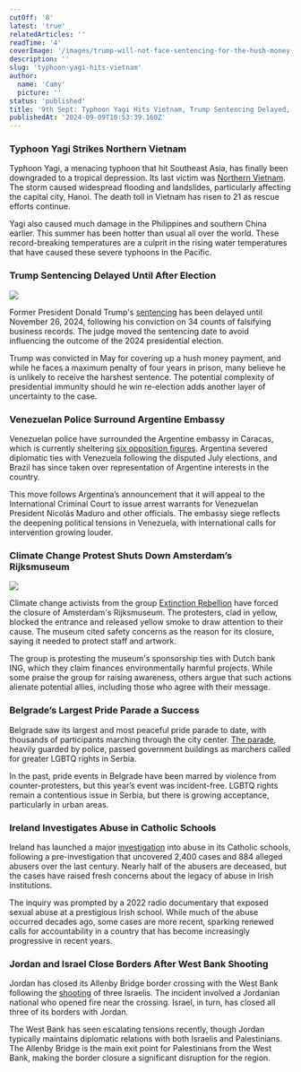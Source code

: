 ```yaml
---
cutOff: '8'
latest: 'true'
relatedArticles: ''
readTime: '4'
coverImage: '/images/trump-will-not-face-sentencing-for-the-hush-money-case-until-after-the-election-2-QwOT.webp'
description: ''
slug: 'typhoon-yagi-hits-vietnam'
author:
  name: 'Camy'
  picture: ''
status: 'published'
title: '9th Sept: Typhoon Yagi Hits Vietnam, Trump Sentencing Delayed, Venezuelan Embassy Standoff'
publishedAt: '2024-09-09T10:53:39.160Z'
---
```


### Typhoon Yagi Strikes Northern Vietnam

Typhoon Yagi, a menacing typhoon that hit Southeast Asia, has finally been downgraded to a tropical depression. Its last victim was [Northern Vietnam](https://www.reuters.com/world/asia-pacific/typhoon-yagi-weakens-after-hitting-vietnams-capital-hanoi-2024-09-08/). The storm caused widespread flooding and landslides, particularly affecting the capital city, Hanoi. The death toll in Vietnam has risen to 21 as rescue efforts continue.

Yagi also caused much damage in the Philippines and southern China earlier. This summer has been hotter than usual all over the world. These record-breaking temperatures are a culprit in the rising water temperatures that have caused these severe typhoons in the Pacific.

### Trump Sentencing Delayed Until After Election

![](/images/trump-will-not-face-sentencing-for-the-hush-money-case-until-after-the-election-2-MzND.webp)

Former President Donald Trump's [sentencing](https://edition.cnn.com/2024/09/06/politics/judge-delays-trumps-sentencing/index.html) has been delayed until November 26, 2024, following his conviction on 34 counts of falsifying business records. The judge moved the sentencing date to avoid influencing the outcome of the 2024 presidential election.

Trump was convicted in May for covering up a hush money payment, and while he faces a maximum penalty of four years in prison, many believe he is unlikely to receive the harshest sentence. The potential complexity of presidential immunity should he win re-election adds another layer of uncertainty to the case.

### Venezuelan Police Surround Argentine Embassy

Venezuelan police have surrounded the Argentine embassy in Caracas, which is currently sheltering [six opposition figures](https://www.bbc.com/news/articles/c207958pp9qo). Argentina severed diplomatic ties with Venezuela following the disputed July elections, and Brazil has since taken over representation of Argentine interests in the country.

This move follows Argentina’s announcement that it will appeal to the International Criminal Court to issue arrest warrants for Venezuelan President Nicolás Maduro and other officials. The embassy siege reflects the deepening political tensions in Venezuela, with international calls for intervention growing louder.

### Climate Change Protest Shuts Down Amsterdam’s Rijksmuseum

![](/images/climate-change-protesters-close-off-amsterdam-s-rijksmuseum-1-M2Mz.webp)

Climate change activists from the group [Extinction Rebellion](https://www.dw.com/en/climate-protesters-close-off-amsterdams-rijksmuseum/a-70161967) have forced the closure of Amsterdam's Rijksmuseum. The protesters, clad in yellow, blocked the entrance and released yellow smoke to draw attention to their cause. The museum cited safety concerns as the reason for its closure, saying it needed to protect staff and artwork.

The group is protesting the museum's sponsorship ties with Dutch bank ING, which they claim finances environmentally harmful projects. While some praise the group for raising awareness, others argue that such actions alienate potential allies, including those who agree with their message.

### Belgrade’s Largest Pride Parade a Success

Belgrade saw its largest and most peaceful pride parade to date, with thousands of participants marching through the city center. [The parade](https://balkaninsight.com/2024/09/07/biggest-ever-belgrade-pride-urges-serbian-authorities-to-boost-lgbtq-rights/), heavily guarded by police, passed government buildings as marchers called for greater LGBTQ rights in Serbia.

In the past, pride events in Belgrade have been marred by violence from counter-protesters, but this year’s event was incident-free. LGBTQ rights remain a contentious issue in Serbia, but there is growing acceptance, particularly in urban areas.

### Ireland Investigates Abuse in Catholic Schools

Ireland has launched a major [investigation](https://www.euronews.com/my-europe/2024/09/04/ireland-to-set-up-inquiry-into-sexual-abuse-at-religious-schools-following-harrowing-repor) into abuse in its Catholic schools, following a pre-investigation that uncovered 2,400 cases and 884 alleged abusers over the last century. Nearly half of the abusers are deceased, but the cases have raised fresh concerns about the legacy of abuse in Irish institutions.

The inquiry was prompted by a 2022 radio documentary that exposed sexual abuse at a prestigious Irish school. While much of the abuse occurred decades ago, some cases are more recent, sparking renewed calls for accountability in a country that has become increasingly progressive in recent years.

### Jordan and Israel Close Borders After West Bank Shooting

Jordan has closed its Allenby Bridge border crossing with the West Bank following the [shooting](https://www.france24.com/en/video/20240908-the-allenby-bridge-crossing-is-the-main-crossing-point-for-palestinians-who-want-to-leave-the-west-bank) of three Israelis. The incident involved a Jordanian national who opened fire near the crossing. Israel, in turn, has closed all three of its borders with Jordan.

The West Bank has seen escalating tensions recently, though Jordan typically maintains diplomatic relations with both Israelis and Palestinians. The Allenby Bridge is the main exit point for Palestinians from the West Bank, making the border closure a significant disruption for the region.